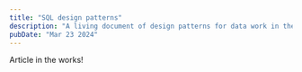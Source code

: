 ```yaml
---
title: "SQL design patterns"
description: "A living document of design patterns for data work in the declarative world of SQL."
pubDate: "Mar 23 2024"
---
```


Article in the works!

